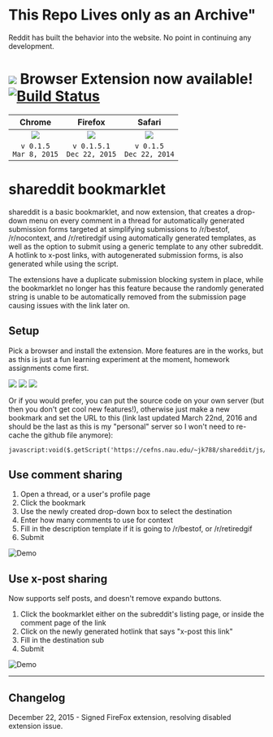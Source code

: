 # This Repo Lives only as an Archive"

Reddit has built the behavior into the website. No point in continuing any development. 

# <img src='http://cefns.nau.edu/~jk788/shareddit/Icon-48.png'> Browser Extension now available! [![Build Status](https://travis-ci.org/jakereps/shareddit.svg?branch=master)](https://travis-ci.org/jakereps/shareddit)
|Chrome|Firefox|Safari|
|:--------:|:--------:|:----------:|
| <a href='http://bit.ly/shareddit-chrome' title='Click to Download'><img src='http://cefns.nau.edu/~jk788/shareddit/chrome-done.png'></a>  | <a href='http://bit.ly/shareddit-firefox' title='Click to Download'><img src='http://cefns.nau.edu/~jk788/shareddit/firefox-done.png'></a> | <a href='http://bit.ly/shareddit-safari' title='Click to Download'><img src='http://cefns.nau.edu/~jk788/shareddit/safari-done.png'></a> |
|`v 0.1.5` <br> `Mar 8, 2015`|`v 0.1.5.1` <br> `Dec 22, 2015`|`v 0.1.5` <br> `Dec 22, 2014`|

# shareddit bookmarklet

shareddit is a basic bookmarklet, and now extension, that creates a drop-down menu on every comment in a thread for automatically generated submission forms targeted at simplifying submissions to /r/bestof, /r/nocontext, and /r/retiredgif using automatically generated templates, as well as the option to submit using a generic template to any other subreddit. A hotlink to x-post links, with autogenerated submission forms, is also generated while using the script.

The extensions have a duplicate submission blocking system in place, while the bookmarklet no longer has this feature because the randomly generated string is unable to be automatically removed from the submission page causing issues with the link later on.

## Setup

Pick a browser and install the extension. More features are in the works, but as this is just a fun learning experiment at the moment, homework assignments come first.


<a href='http://bit.ly/shareddit-chrome' title='Click to Download'><img src='http://cefns.nau.edu/~jk788/shareddit/chrome-done.png'></a>  <a href='http://bit.ly/shareddit-firefox' title='Click to Download'><img src='http://cefns.nau.edu/~jk788/shareddit/firefox-done.png'></a> <a href='http://bit.ly/shareddit-safari' title='Click to Download'><img src='http://cefns.nau.edu/~jk788/shareddit/safari-done.png'></a> 


Or if you would prefer, you can put the source code on your own server (but then you don't get cool new features!), otherwise just make a new bookmark and set the URL to this (link last updated March 22nd, 2016 and should be the last as this is my "personal" server so I won't need to re-cache the github file anymore):

    javascript:void($.getScript('https://cefns.nau.edu/~jk788/shareddit/js/shareddit.js'))

## Use comment sharing

1. Open a thread, or a user's profile page
2. Click the bookmark
3. Use the newly created drop-down box to select the destination
4. Enter how many comments to use for context
5. Fill in the description template if it is going to /r/bestof, or /r/retiredgif
6. Submit

![Demo](http://cefns.nau.edu/~jk788/shareddit/JitteryLividFoal.gif)

## Use x-post sharing

Now supports self posts, and doesn't remove expando buttons.

1. Click the bookmarklet either on the subreddit's listing page, or inside the comment page of the link
2. Click on the newly generated hotlink that says "x-post this link"
3. Fill in the destination sub
4. Submit

![Demo](http://cefns.nau.edu/~jk788/shareddit/ConsciousAdorableHellbender.gif)


---

## Changelog

December 22, 2015 - Signed FireFox extension, resolving disabled extension issue.
